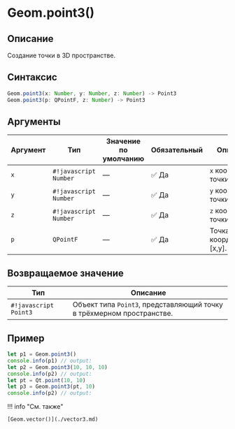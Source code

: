 # Geom.point3()

## Описание
Создание точки в 3D пространстве.

## Синтаксис
```javascript
Geom.point3(x: Number, y: Number, z: Number) -> Point3
Geom.point3(p: QPointF, z: Number) -> Point3
```

## Аргументы
| Аргумент      | Тип                  | Значение по умолчанию | Обязательный        | Описание               |
|---------------|----------------------|-----------------------|---------------------|------------------------|
| `x`           | `#!javascript Number`| —                     | :white_check_mark: Да | `x` координата точки.  |
| `y`           | `#!javascript Number`| —                     | :white_check_mark: Да | `y` координата точки.  |
| `z`           | `#!javascript Number`| —                     | :white_check_mark: Да | `z` координата точки.  |
| `p`           | `QPointF`            | —                     | :white_check_mark: Да | Точка с координатами [x,y]. |

## Возвращаемое значение

| Тип          | Описание                                                                 |
|--------------|--------------------------------------------------------------------------|
| `#!javascript Point3` | Объект типа `Point3`, представляющий точку в трёхмерном пространстве. |

## Пример
```javascript linenums="1"
let p1 = Geom.point3()
console.info(p1) // output:
let p2 = Geom.point3(10, 10, 10)
console.info(p2) // output:
let pt = Qt.point(10, 10)
let p3 = Geom.point3(pt, 10)
console.info(p2) // output:
```

!!! info "См. также"

    [Geom.vector()](./vector3.md)


